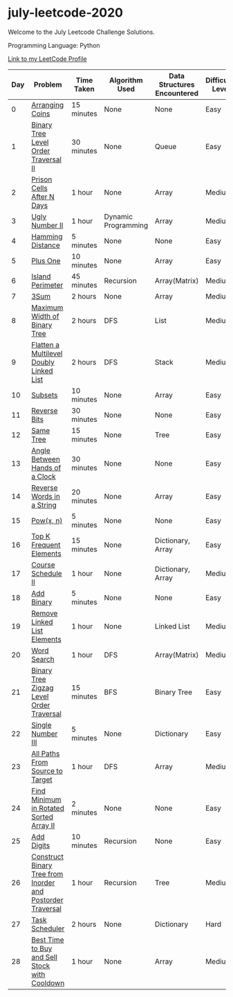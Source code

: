 # july-leetcode-2020
Welcome to the July Leetcode Challenge Solutions.

Programming Language: Python

[Link to my LeetCode Profile](https://leetcode.com/sejalc230/)

|Day|Problem| Time Taken | Algorithm Used | Data Structures Encountered|Difficulty Level|
|--|------| ---------- | -------------- |----|---|
|0|[Arranging Coins](https://leetcode.com/explore/featured/card/july-leetcoding-challenge/544/week-1-july-1st-july-7th/3377/)|15 minutes|None|None|Easy|
|1|[Binary Tree Level Order Traversal II](https://leetcode.com/explore/featured/card/july-leetcoding-challenge/544/week-1-july-1st-july-7th/3378/)|30 minutes|None|Queue|Easy|
|2|[Prison Cells After N Days](https://leetcode.com/explore/challenge/card/july-leetcoding-challenge/544/week-1-july-1st-july-7th/3379/)|1 hour|None|Array|Medium|
|3|[Ugly Number II](https://leetcode.com/explore/challenge/card/july-leetcoding-challenge/544/week-1-july-1st-july-7th/3380/)|1 hour|Dynamic Programming|Array|Medium|
|4|[Hamming Distance](https://leetcode.com/explore/challenge/card/july-leetcoding-challenge/544/week-1-july-1st-july-7th/3381/)|5 minutes|None|None|Easy|
|5|[Plus One](https://leetcode.com/explore/featured/card/july-leetcoding-challenge/544/week-1-july-1st-july-7th/3382/)|10 minutes|None|Array|Easy|
|6|[Island Perimeter](https://leetcode.com/explore/featured/card/july-leetcoding-challenge/544/week-1-july-1st-july-7th/3383/)|45 minutes|Recursion|Array(Matrix)|Medium|
|7|[3Sum](https://leetcode.com/explore/featured/card/july-leetcoding-challenge/545/week-2-july-8th-july-14th/3384/)|2 hours|None|Array|Medium|
|8|[Maximum Width of Binary Tree](https://leetcode.com/explore/featured/card/july-leetcoding-challenge/545/week-2-july-8th-july-14th/3385/)|2 hours|DFS|List|Medium|
|9|[Flatten a Multilevel Doubly Linked List](https://leetcode.com/explore/featured/card/july-leetcoding-challenge/545/week-2-july-8th-july-14th/3386/)|2 hours|DFS|Stack|Medium|
|10|[Subsets](https://leetcode.com/explore/featured/card/july-leetcoding-challenge/545/week-2-july-8th-july-14th/3387/)|10 minutes|None|Array|Easy|
|11|[Reverse Bits](https://leetcode.com/explore/featured/card/july-leetcoding-challenge/545/week-2-july-8th-july-14th/3388/)|30 minutes|None|None|Easy|
|12|[Same Tree](https://leetcode.com/explore/featured/card/july-leetcoding-challenge/545/week-2-july-8th-july-14th/3389/)|15 minutes|None|Tree|Easy|
|13|[Angle Between Hands of a Clock](https://leetcode.com/explore/challenge/card/july-leetcoding-challenge/545/week-2-july-8th-july-14th/3390/)|30 minutes|None|None|Easy|
|14|[Reverse Words in a String](https://leetcode.com/explore/challenge/card/july-leetcoding-challenge/546/week-3-july-15th-july-21st/3391/)|20 minutes|None|Array|Easy|
|15|[Pow(x, n)](https://leetcode.com/explore/featured/card/july-leetcoding-challenge/546/week-3-july-15th-july-21st/3392/)|5 minutes|None|None|Easy|
|16|[Top K Frequent Elements](https://leetcode.com/explore/featured/card/july-leetcoding-challenge/546/week-3-july-15th-july-21st/3393/)|15 minutes|None|Dictionary, Array|Easy|
|17|[Course Schedule II](https://leetcode.com/explore/challenge/card/july-leetcoding-challenge/546/week-3-july-15th-july-21st/3394/)|1 hour|None|Dictionary, Array|Medium|
|18|[Add Binary](https://leetcode.com/explore/challenge/card/july-leetcoding-challenge/546/week-3-july-15th-july-21st/3395/)|5 minutes|None|None|Easy|
|19|[Remove Linked List Elements](https://leetcode.com/explore/featured/card/july-leetcoding-challenge/546/week-3-july-15th-july-21st/3396/)|1 hour|None|Linked List|Medium|
|20|[Word Search](https://leetcode.com/explore/challenge/card/july-leetcoding-challenge/546/week-3-july-15th-july-21st/3397/)|1 hour|DFS|Array(Matrix)|Medium|
|21|[Binary Tree Zigzag Level Order Traversal](https://leetcode.com/explore/featured/card/july-leetcoding-challenge/547/week-4-july-22nd-july-28th/3398/)|15 minutes|BFS|Binary Tree|Easy|
|22|[Single Number III](https://leetcode.com/explore/featured/card/july-leetcoding-challenge/547/week-4-july-22nd-july-28th/3399/)|5 minutes|None|Dictionary|Easy|
|23|[All Paths From Source to Target](https://leetcode.com/explore/featured/card/july-leetcoding-challenge/547/week-4-july-22nd-july-28th/3400/)|1 hour|DFS|Array|Medium|
|24|[Find Minimum in Rotated Sorted Array II](https://leetcode.com/explore/featured/card/july-leetcoding-challenge/547/week-4-july-22nd-july-28th/3401/)|2 minutes|None|None|Easy|
|25|[Add Digits](https://leetcode.com/explore/featured/card/july-leetcoding-challenge/547/week-4-july-22nd-july-28th/3402/)|10 minutes|Recursion|None|Easy|
|26|[Construct Binary Tree from Inorder and Postorder Traversal](https://leetcode.com/explore/featured/card/july-leetcoding-challenge/547/week-4-july-22nd-july-28th/3403/)|1 hour|Recursion|Tree|Medium|
|27|[Task Scheduler](https://leetcode.com/explore/challenge/card/july-leetcoding-challenge/547/week-4-july-22nd-july-28th/3404/)|2 hours|None|Dictionary|Hard|
|28|[Best Time to Buy and Sell Stock with Cooldown](https://leetcode.com/explore/challenge/card/july-leetcoding-challenge/548/week-5-july-29th-july-31st/3405/)|1 hour|None|Array|Medium|
